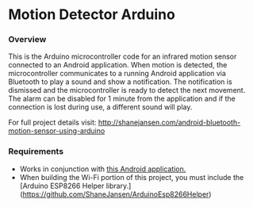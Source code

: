 # Motion Detector Arduino

### Overview

This is the Arduino microcontroller code for an infrared motion sensor connected to an Android application.
When motion is detected, the microcontroller communicates to a running Android application via Bluetooth
to play a sound and show a notification. The notification is dismissed and the microcontroller
is ready to detect the next movement. The alarm can be disabled for 1 minute from the application
and if the connection is lost during use, a different sound will play.

For full project details visit: http://shanejansen.com/android-bluetooth-motion-sensor-using-arduino

### Requirements

* Works in conjunction with [this Android application.](https://github.com/ShaneJansen/MotionDetectorAndroid)
* When building the Wi-Fi portion of this project, you must include the [Arduino ESP8266 Helper library.] (https://github.com/ShaneJansen/ArduinoEsp8266Helper)
